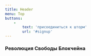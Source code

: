 ```yaml
---
title: Header
menu: Top
buttons:
    -
        text: 'присоединиться к шторм'
        url: '#signup'
---
```


<h3 class="header-font">Революция Свободы Блокчейна</h3>
